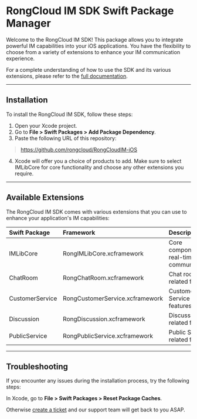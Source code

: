 # RongCloud IM SDK Swift Package Manager

Welcome to the RongCloud IM SDK! This package allows you to integrate powerful IM capabilities into your iOS applications. You have the flexibility to choose from a variety of extensions to enhance your IM communication experience.

For a complete understanding of how to use the SDK and its various extensions, please refer to the [full documentation](https://docs.rongcloud.cn/ios-imlib/quickstart).

---

## Installation

To install the RongCloud IM SDK, follow these steps:

1. Open your Xcode project.
2. Go to **File > Swift Packages > Add Package Dependency**.
3. Paste the following URL of this repository:
> https://github.com/rongcloud/RongCloudIM-iOS

4. Xcode will offer you a choice of products to add. Make sure to select IMLibCore for core functionality and choose any other extensions you require.

---

## Available Extensions

The RongCloud IM SDK comes with various extensions that you can use to enhance your application's IM capabilities:

|  Swift Package  |        Framework      |  Description    |
| :-------------  | :-------------------- | :-------------- |
| IMLibCore       |  RongIMLibCore.xcframework   |  Core components for real-time communication.  |
| ChatRoom        |  RongChatRoom.xcframework    |  Chat room related features  |
| CustomerService |  RongCustomerService.xcframework| Customer Service related features  |
| Discussion      |  RongDiscussion.xcframework  |   Discussion related features  |
| PublicService   |  RongPublicService.xcframework |   Public Service related features  |

---
## Troubleshooting

If you encounter any issues during the installation process, try the following steps:

In Xcode, go to **File > Swift Packages > Reset Package Caches**.

Otherwise [create a ticket](https://console.rongcloud.cn/agile/formwork/ticket/create?_=1734317533052) and our support team will get back to you ASAP.

